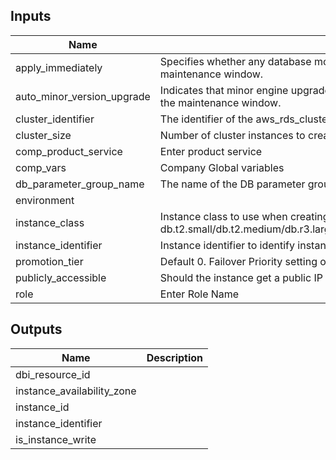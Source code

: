 
## Inputs

| Name | Description | Type | Default | Required |
|------|-------------|:----:|:-----:|:-----:|
| apply_immediately | Specifies whether any database modifications are applied immediately, or during the next maintenance window. | string | `false` | no |
| auto_minor_version_upgrade | Indicates that minor engine upgrades will be applied automatically to the DB instance during the maintenance window. | string | `true` | no |
| cluster_identifier | The identifier of the aws_rds_cluster in which to launch this instance. | string | - | yes |
| cluster_size | Number of cluster instances to create | string | `2` | no |
| comp_product_service | Enter product service | string | - | yes |
| comp_vars | Company Global variables | map | - | yes |
| db_parameter_group_name | The name of the DB parameter group to associate with this instance. | string | - | yes |
| environment |  | string | - | yes |
| instance_class | Instance class to use when creating RDS cluster - db.t2.small/db.t2.medium/db.r3.large/db.r3.xlarge/db.r3.2xlarge/db.r3.4xlarge/db.r3.8xlarge | string | `db.t2.medium` | no |
| instance_identifier | Instance identifier to identify instances. | string | - | yes |
| promotion_tier | Default 0. Failover Priority setting on instance level. | string | `0` | no |
| publicly_accessible | Should the instance get a public IP address? | string | `false` | no |
| role | Enter Role Name | string | - | yes |

## Outputs

| Name | Description |
|------|-------------|
| dbi_resource_id |  |
| instance_availability_zone |  |
| instance_id |  |
| instance_identifier |  |
| is_instance_write |  |

